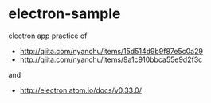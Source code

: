 # electron-sample

electron app practice of
- http://qiita.com/nyanchu/items/15d514d9b9f87e5c0a29
- http://qiita.com/nyanchu/items/9a1c910bbca55e9d2f3c

and
- http://electron.atom.io/docs/v0.33.0/
